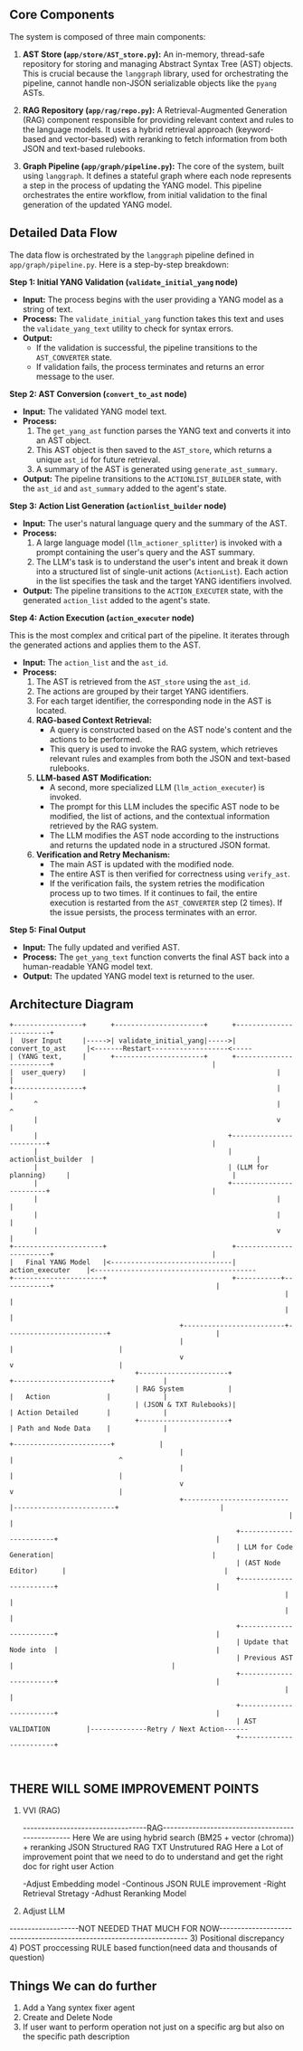 ## Core Components

The system is composed of three main components:

1.  **AST Store (`app/store/AST_store.py`):** An in-memory, thread-safe repository for storing and managing Abstract Syntax Tree (AST) objects. This is crucial because the `langgraph` library, used for orchestrating the pipeline, cannot handle non-JSON serializable objects like the `pyang` ASTs.

2.  **RAG Repository (`app/rag/repo.py`):** A Retrieval-Augmented Generation (RAG) component responsible for providing relevant context and rules to the language models. It uses a hybrid retrieval approach (keyword-based and vector-based) with reranking to fetch information from both JSON and text-based rulebooks.

3.  **Graph Pipeline (`app/graph/pipeline.py`):** The core of the system, built using `langgraph`. It defines a stateful graph where each node represents a step in the process of updating the YANG model. This pipeline orchestrates the entire workflow, from initial validation to the final generation of the updated YANG model.

## Detailed Data Flow

The data flow is orchestrated by the `langgraph` pipeline defined in `app/graph/pipeline.py`. Here is a step-by-step breakdown:

**Step 1: Initial YANG Validation (`validate_initial_yang` node)**

*   **Input:** The process begins with the user providing a YANG model as a string of text.
*   **Process:** The `validate_initial_yang` function takes this text and uses the `validate_yang_text` utility to check for syntax errors.
*   **Output:**
    *   If the validation is successful, the pipeline transitions to the `AST_CONVERTER` state.
    *   If validation fails, the process terminates and returns an error message to the user.

**Step 2: AST Conversion (`convert_to_ast` node)**

*   **Input:** The validated YANG model text.
*   **Process:**
    1.  The `get_yang_ast` function parses the YANG text and converts it into an AST object.
    2.  This AST object is then saved to the `AST_store`, which returns a unique `ast_id` for future retrieval.
    3.  A summary of the AST is generated using `generate_ast_summary`.
*   **Output:** The pipeline transitions to the `ACTIONLIST_BUILDER` state, with the `ast_id` and `ast_summary` added to the agent's state.

**Step 3: Action List Generation (`actionlist_builder` node)**

*   **Input:** The user's natural language query and the summary of the AST.
*   **Process:**
    1.  A large language model (`llm_actioner_splitter`) is invoked with a prompt containing the user's query and the AST summary.
    2.  The LLM's task is to understand the user's intent and break it down into a structured list of single-unit actions (`ActionList`). Each action in the list specifies the task and the target YANG identifiers involved.
*   **Output:** The pipeline transitions to the `ACTION_EXECUTER` state, with the generated `action_list` added to the agent's state.

**Step 4: Action Execution (`action_executer` node)**

This is the most complex and critical part of the pipeline. It iterates through the generated actions and applies them to the AST.

*   **Input:** The `action_list` and the `ast_id`.
*   **Process:**
    1.  The AST is retrieved from the `AST_store` using the `ast_id`.
    2.  The actions are grouped by their target YANG identifiers.
    3.  For each target identifier, the corresponding node in the AST is located.
    4.  **RAG-based Context Retrieval:**
        *   A query is constructed based on the AST node's content and the actions to be performed.
        *   This query is used to invoke the RAG system, which retrieves relevant rules and examples from both the JSON and text-based rulebooks.
    5.  **LLM-based AST Modification:**
        *   A second, more specialized LLM (`llm_action_executer`) is invoked.
        *   The prompt for this LLM includes the specific AST node to be modified, the list of actions, and the contextual information retrieved by the RAG system.
        *   The LLM modifies the AST node according to the instructions and returns the updated node in a structured JSON format.
    6.  **Verification and Retry Mechanism:**
        *   The main AST is updated with the modified node.
        *   The entire AST is then verified for correctness using `verify_ast`.
        *   If the verification fails, the system retries the modification process up to two times. If it continues to fail, the entire execution is restarted from the `AST_CONVERTER` step (2 times). If the issue persists, the process terminates with an error.

**Step 5: Final Output**

*   **Input:** The fully updated and verified AST.
*   **Process:** The `get_yang_text` function converts the final AST back into a human-readable YANG model text.
*   **Output:** The updated YANG model text is returned to the user.

## Architecture Diagram

```
+-----------------+      +----------------------+      +------------------------+
|  User Input     |----->| validate_initial_yang|----->|     convert_to_ast     |<-------Restart-------------------<-----
| (YANG text,     |      +----------------------+      +------------------------+                                       |
|  user_query)    |                                               |                                                     |
+-----------------+                                               |                                                     |
      ^                                                           |                                                     ^
      |                                                           v                                                     |
      |                                               +------------------------+                                        |
      |                                               |    actionlist_builder  |                                        |
      |                                               | (LLM for planning)     |                                        |
      |                                               +------------------------+                                        |
      |                                                           |                                                     |
      |                                                           |                                                     |
      |                                                           v                                                     |
+----------------------+                               +------------------------+                                       |
|   Final YANG Model   |<------------------------------|     action_executer    |<----------------------------------------
+----------------------+                               +-----------+------------+                                        |
                                                                    |                                                    |
                                                                    |                                                    |
                                          +-------------------------+-------------------------+                          |
                                          |                                                   |                          |
                                          v                                                   v                          |
                               +----------------------+                            +------------------------+            |
                               | RAG System           |                            |   Action              |             |
                               | (JSON & TXT Rulebooks)|                           | Action Detailed       |             |
                               +----------------------+                            | Path and Node Data    |             |
                                                                                    +------------------------+           |
                                          |                                                   |                          ^
                                          |                                                   |                          |
                                          v                                                   v                          |
                                          +--------------------------|-------------------------+                         |
                                                                     |                                                   |
                                                        +------------------------+                                       |
                                                        | LLM for Code Generation|                                       |
                                                        | (AST Node Editor)      |                                       |
                                                        +------------------------+                                       |
                                                                    |                                                    |
                                                                    |                                                    |
                                                        +------------------------+                                       |
                                                        | Update that Node into  |                                       |
                                                        | Previous AST           |                                       |
                                                        +------------------------+                                       |
                                                                    |                                                    |
                                                        +------------------------+                                       |
                                                        | AST VALIDATION         |--------------Retry / Next Action------        
                                                        +------------------------+



```


## THERE WILL SOME IMPROVEMENT POINTS


1) VVI (RAG)

    ----------------------------------RAG-------------------------------------------------
    Here We are using hybrid search (BM25 + vector (chroma)) + reranking
            JSON Structured RAG 
            TXT Unstrutured RAG
    Here a Lot of improvement point that we need to do to understand and get the right doc for right user Action


    -Adjust Embedding model
    -Continous JSON RULE improvement
    -Right Retrieval Stretagy
    -Adhust Reranking Model

2)  Adjust LLM

-------------------NOT NEEDED THAT MUCH FOR NOW---------------------------------------------------------------------
3)  Positional discrepancy
4)  POST proccessing RULE based function(need data and thousands of question)


## Things We can do further
1) Add a Yang syntex fixer agent
2) Create and Delete Node
3) If user want to perform operation not just on a specific arg but also on the specific path description
